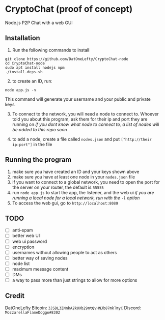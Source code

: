 # CryptoChat (proof of concept)
Node.js P2P Chat with a web GUI


## Installation
1. Run the following commands to install
```
git clone https://github.com/DatOneLefty/CryptoChat-node
cd CryptoChat-node
sudo apt install nodejs npm
./install-deps.sh
```
2. to create an ID, run:
```
node app.js -n
```
This command will generate your username and your public and private keys

3. To connect to the network, you will need a node to connect to. Whoever told you about this program, ask them for their ip and port they are running on
*if you dont know what node to connect to, a list of nodes will be added to this repo soon*

4. to add a node, create a file called `nodes.json` and put `["http://their ip:port"]` in the file

## Running the program
1. make sure you have created an ID and your keys shown above
2. make sure you have at least one node in your `nodes.json` file
3. if you want to connect to a global network, you need to open the port for the server on your router, the default is `55555`
3. run `node app.js` to start the app, the listener, and the web ui
*if you are running a local node for a local network, run with the `-l` option*
4. To access the web gui, go to `http://localhost:8080`

## TODO
- [ ] anti-spam
- [ ] better web UI
- [ ] web ui password
- [ ] encryption
- [ ] usernames without allowing people to act as others
- [ ] better way of saving nodes
- [ ] node list
- [ ] maximum message content
- [ ] DMs
- [ ] a way to pass more than just strings to allow for more options

## Credit
DatOneLefty
Bitcoin: `3JSDL3ZNnkA2kUXb29mtQvHNJb87mkTmyC`
Discord: `MozzarellaFlameDoggo#8302`

